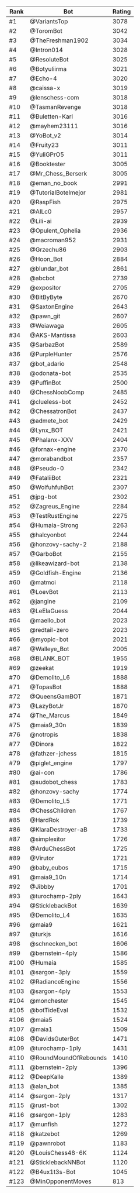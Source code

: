 Rank|Bot|Rating
---|---|---
#1|@VariantsTop|3078
#2|@ToromBot|3042
#3|@TheFreshman1902|3034
#4|@Intron014|3028
#5|@ResoluteBot|3025
#6|@Botyuliirma|3021
#7|@Echo-4|3020
#8|@caissa-x|3019
#9|@lenschess-com|3018
#10|@TasmanRevenge|3018
#11|@Buletten-Karl|3016
#12|@mayhem23111|3016
#13|@YoBot_v2|3014
#14|@Fruity23|3011
#15|@YuliGPrO5|3011
#16|@Booktester|3005
#17|@Mr_Chess_Berserk|3005
#18|@eman_no_book|2991
#19|@TutorialBotelmejor|2981
#20|@RaspFish|2975
#21|@AILc0|2957
#22|@Lili-ai|2939
#23|@Opulent_Ophelia|2936
#24|@macroman952|2931
#25|@Grzechu86|2903
#26|@Hoon_Bot|2884
#27|@blundar_bot|2861
#28|@abcbot|2739
#29|@expositor|2705
#30|@BitByByte|2670
#31|@SaxtonEngine|2643
#32|@pawn_git|2607
#33|@Weiawaga|2605
#34|@AKS-Mantissa|2603
#35|@SarbazBot|2589
#36|@PurpleHunter|2576
#37|@bot_adario|2548
#38|@odonata-bot|2535
#39|@PuffinBot|2500
#40|@ChessNoobComp|2485
#41|@clueless-bot|2452
#42|@ChessatronBot|2437
#43|@admete_bot|2429
#44|@Lynx_BOT|2421
#45|@Phalanx-XXV|2404
#46|@fornax-engine|2370
#47|@morabandbot|2357
#48|@Pseudo-0|2342
#49|@FataliiBot|2321
#50|@WolfuhfuhBot|2307
#51|@jpg-bot|2302
#52|@Zagreus_Engine|2284
#53|@TestRustEngine|2275
#54|@Humaia-Strong|2263
#55|@halcyonbot|2244
#56|@honzovy-sachy-2|2188
#57|@GarboBot|2155
#58|@likeawizard-bot|2138
#59|@Goldfish-Engine|2136
#60|@matmoi|2118
#61|@LoevBot|2113
#62|@jangine|2109
#63|@LeElaGuess|2044
#64|@maello_bot|2023
#65|@redtail-zero|2023
#66|@myopic-bot|2021
#67|@Walleye_Bot|2005
#68|@BLANK_BOT|1955
#69|@zeekat|1919
#70|@Demolito_L6|1888
#71|@TopasBot|1888
#72|@QueensGamBOT|1871
#73|@LazyBotJr|1870
#74|@The_Marcus|1849
#75|@maia9_30n|1839
#76|@notropis|1838
#77|@Dinora|1822
#78|@fathzer-jchess|1815
#79|@piglet_engine|1797
#80|@ai-con|1786
#81|@sudobot_chess|1783
#82|@honzovy-sachy|1774
#83|@Demolito_L5|1771
#84|@ChessChildren|1767
#85|@HardRok|1739
#86|@KlaraDestroyer-aB|1733
#87|@simplexitor|1726
#88|@ArduChessBot|1725
#89|@Virutor|1721
#90|@baby_eubos|1715
#91|@maia9_10n|1714
#92|@Jibbby|1701
#93|@turochamp-2ply|1643
#94|@SticklebackBot|1639
#95|@Demolito_L4|1635
#96|@maia9|1621
#97|@turkjs|1616
#98|@schnecken_bot|1606
#99|@bernstein-4ply|1586
#100|@Humaia|1585
#101|@sargon-3ply|1559
#102|@RadianceEngine|1556
#103|@sargon-4ply|1553
#104|@monchester|1545
#105|@botTideEval|1532
#106|@maia5|1524
#107|@maia1|1509
#108|@DavidsGuterBot|1471
#109|@turochamp-1ply|1431
#110|@RoundMoundOfRebounds|1410
#111|@bernstein-2ply|1396
#112|@DeepKalle|1389
#113|@alan_bot|1385
#114|@sargon-2ply|1317
#115|@rust-bot|1302
#116|@sargon-1ply|1283
#117|@munfish|1272
#118|@katzebot|1269
#119|@pawnrobot|1183
#120|@LouisChess48-6K|1124
#121|@SticklebackNNBot|1120
#122|@B4ux1t3s-Bot|1045
#123|@MinOpponentMoves|813
